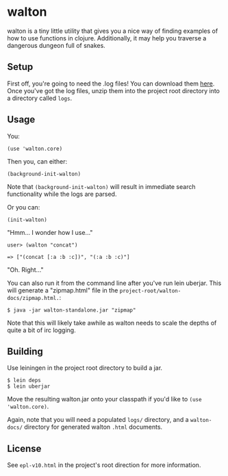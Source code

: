 # walton

walton is a tiny little utility that gives you a nice way of finding
examples of how to use functions in clojure.  Additionally, it may
help you traverse a dangerous dungeon full of snakes.

## Setup

First off, you're going to need the .log files!  You can download them
[here](http://www.devinwalters.com/clojure-logs.tar.bz2 "here").  Once
you've got the log files, unzip them into the project root directory
into a directory called `logs`.

## Usage

You:

    (use 'walton.core)
    
Then you, can either:

    (background-init-walton)

Note that `(background-init-walton)` will result in immediate search
functionality while the logs are parsed.

Or you can:

    (init-walton)
    
"Hmm... I wonder how I use..."

    user> (walton "concat")

    => ["(concat [:a :b :c])", "(:a :b :c)"]

"Oh.  Right..."

You can also run it from the command line after you've run lein
uberjar.  This will generate a "zipmap.html" file in the `project-root/walton-docs/zipmap.html.`:

    $ java -jar walton-standalone.jar "zipmap"
    
Note that this will likely take awhile as walton needs to scale the depths of
quite a bit of irc logging.

## Building

Use leiningen in the project root directory to build a jar.

    $ lein deps
    $ lein uberjar

Move the resulting walton.jar onto your classpath if you'd like to
`(use 'walton.core)`.

Again, note that you will need a populated `logs/` directory, and a
`walton-docs/` directory for generated walton `.html` documents.

## License

See `epl-v10.html` in the project's root direction for more information.
